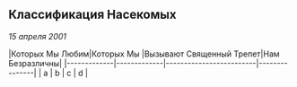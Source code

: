 ## Классификация Насекомых
_15 апреля 2001_


|Которых Мы 
Любим|Которых Мы   |Вызывают Священный Трепет|Нам Безразличны|
|-------------|-------------|-------------------------|---------------|
| a           | b           | c                       | d             |
